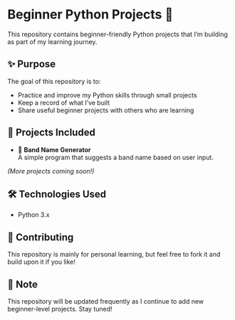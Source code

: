 # Beginner Python Projects 🐍

This repository contains beginner-friendly Python projects that I’m building as part of my learning journey.

## ✨ Purpose

The goal of this repository is to:
- Practice and improve my Python skills through small projects
- Keep a record of what I’ve built
- Share useful beginner projects with others who are learning

## 📁 Projects Included

- 🎸 **Band Name Generator**  
  A simple program that suggests a band name based on user input.

*(More projects coming soon!)*

## 🛠 Technologies Used

- Python 3.x

## 🤝 Contributing

This repository is mainly for personal learning, but feel free to fork it and build upon it if you like!

## 📌 Note

This repository will be updated frequently as I continue to add new beginner-level projects. Stay tuned!
